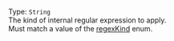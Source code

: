Type: `String`  
The kind of internal regular expression to apply.  
Must match a value of the [regexKind](/build-include/enums/src.regexkind.html) enum.  